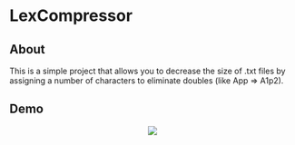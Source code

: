 # LexCompressor
<h2 align="left">About</h2>
<div >
     This is a simple project that allows you to decrease the size of .txt files by assigning a number of characters to eliminate doubles (like App => A1p2).
</div>
<h2 align="left">Demo</h2>
<div align="center">
   <p>
      <img   src="https://user-images.githubusercontent.com/74218805/229143938-b61e24f5-51b9-4f5b-bbf9-45b980fb0d68.gif">
   </p>
</div>

